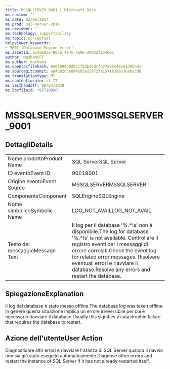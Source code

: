 ```yaml
---
title: MSSQLSERVER_9001 | Microsoft Docs
ms.custom: ''
ms.date: 03/06/2017
ms.prod: sql-server-2014
ms.reviewer: ''
ms.technology: supportability
ms.topic: conceptual
helpviewer_keywords:
- 9001 (Database Engine error)
ms.assetid: a54de936-90c6-4845-aa96-29d32f154601
author: MashaMSFT
ms.author: mathoma
ms.openlocfilehash: 0e61894d0d071fbdb36dcfb77895c46c61d0bbd1
ms.sourcegitcommit: ad4d92dce894592a259721a1571b1d8736abacdb
ms.translationtype: MT
ms.contentlocale: it-IT
ms.lasthandoff: 08/04/2020
ms.locfileid: "87719950"
---
```

# <a name="mssqlserver_9001"></a><span data-ttu-id="f0945-102">MSSQLSERVER_9001</span><span class="sxs-lookup"><span data-stu-id="f0945-102">MSSQLSERVER_9001</span></span>
    
## <a name="details"></a><span data-ttu-id="f0945-103">Dettagli</span><span class="sxs-lookup"><span data-stu-id="f0945-103">Details</span></span>  
  
|||  
|-|-|  
|<span data-ttu-id="f0945-104">Nome prodotto</span><span class="sxs-lookup"><span data-stu-id="f0945-104">Product Name</span></span>|<span data-ttu-id="f0945-105">SQL Server</span><span class="sxs-lookup"><span data-stu-id="f0945-105">SQL Server</span></span>|  
|<span data-ttu-id="f0945-106">ID evento</span><span class="sxs-lookup"><span data-stu-id="f0945-106">Event ID</span></span>|<span data-ttu-id="f0945-107">9001</span><span class="sxs-lookup"><span data-stu-id="f0945-107">9001</span></span>|  
|<span data-ttu-id="f0945-108">Origine evento</span><span class="sxs-lookup"><span data-stu-id="f0945-108">Event Source</span></span>|<span data-ttu-id="f0945-109">MSSQLSERVER</span><span class="sxs-lookup"><span data-stu-id="f0945-109">MSSQLSERVER</span></span>|  
|<span data-ttu-id="f0945-110">Componente</span><span class="sxs-lookup"><span data-stu-id="f0945-110">Component</span></span>|<span data-ttu-id="f0945-111">SQLEngine</span><span class="sxs-lookup"><span data-stu-id="f0945-111">SQLEngine</span></span>|  
|<span data-ttu-id="f0945-112">Nome simbolico</span><span class="sxs-lookup"><span data-stu-id="f0945-112">Symbolic Name</span></span>|<span data-ttu-id="f0945-113">LOG_NOT_AVAIL</span><span class="sxs-lookup"><span data-stu-id="f0945-113">LOG_NOT_AVAIL</span></span>|  
|<span data-ttu-id="f0945-114">Testo del messaggio</span><span class="sxs-lookup"><span data-stu-id="f0945-114">Message Text</span></span>|<span data-ttu-id="f0945-115">Il log per il database '%.\*ls' non è disponibile.</span><span class="sxs-lookup"><span data-stu-id="f0945-115">The log for database '%.\*ls' is not available.</span></span> <span data-ttu-id="f0945-116">Controllare il registro eventi per i messaggi di errore correlati.</span><span class="sxs-lookup"><span data-stu-id="f0945-116">Check the event log for related error messages.</span></span> <span data-ttu-id="f0945-117">Risolvere eventuali errori e riavviare il database.</span><span class="sxs-lookup"><span data-stu-id="f0945-117">Resolve any errors and restart the database.</span></span>|  
  
## <a name="explanation"></a><span data-ttu-id="f0945-118">Spiegazione</span><span class="sxs-lookup"><span data-stu-id="f0945-118">Explanation</span></span>  
 <span data-ttu-id="f0945-119">Il log del database è stato messo offline.</span><span class="sxs-lookup"><span data-stu-id="f0945-119">The database log was taken offline.</span></span> <span data-ttu-id="f0945-120">In genere questa situazione implica un errore irreversibile per cui è necessario riavviare il database.</span><span class="sxs-lookup"><span data-stu-id="f0945-120">Usually this signifies a catastrophic failure that requires the database to restart.</span></span>  
  
## <a name="user-action"></a><span data-ttu-id="f0945-121">Azione dell'utente</span><span class="sxs-lookup"><span data-stu-id="f0945-121">User Action</span></span>  
 <span data-ttu-id="f0945-122">Diagnosticare altri errori e riavviare l'istanza di SQL Server qualora il riavvio non sia già stato eseguito automaticamente.</span><span class="sxs-lookup"><span data-stu-id="f0945-122">Diagnose other errors and restart the instance of SQL Server if it has not already restarted itself.</span></span>  
  
  

